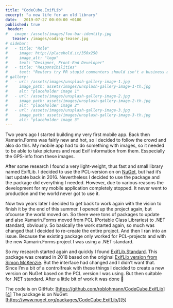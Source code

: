 ```yaml
---
title: "CodeCube.ExifLib"
excerpt: "a new life for an old library"
date:   2019-07-27 00:00:00 +0100
published: true
 header:
#   image: /assets/images/foo-bar-identity.jpg
   teaser: /images/coding-teaser.jpg
# sidebar:
#   - title: "Role"
#     image: http://placehold.it/350x250
#     image_alt: "logo"
#     text: "Designer, Front-End Developer"
#   - title: "Responsibilities"
#     text: "Reuters try PR stupid commenters should isn't a business model"
# gallery:
#   - url: /assets/images/unsplash-gallery-image-1.jpg
#     image_path: assets/images/unsplash-gallery-image-1-th.jpg
#     alt: "placeholder image 1"
#   - url: /assets/images/unsplash-gallery-image-2.jpg
#     image_path: assets/images/unsplash-gallery-image-2-th.jpg
#     alt: "placeholder image 2"
#   - url: /assets/images/unsplash-gallery-image-3.jpg
#     image_path: assets/images/unsplash-gallery-image-3-th.jpg
#     alt: "placeholder image 3"
---
```


Two years ago I started building my very first mobile app. Back then Xamarin.Forms was fairly new and hot, so I decided to follow the crowd and also do this. My mobile app had to do something with images, so it needed to be able to take pictures and read Exif information from them. Esspecially the GPS-info from these images.

After some research I found a very light-weight, thus fast and small library named ExifLib. I decided to use the PCL-version on on [NuGet][1], but had it’s last update back in 2016. Nevertheless I decided to use the package and the package did everything I needed. However, due to various reasons the development for my mobile application completely stopped. It never went to production and the world never got to use it.

Now two years later I decided to get back to work again with the vision to finish it by the end of this summer. I opened up the project again, but ofcourse the world moved on. So there were tons of packages to update and also Xamarin.Forms moved from PCL (Portable Class Libraries) to .NET standard, obviously. So basically the work started again, so much was changed that I decided to re-create the entire project. And then I ran into an issue. Because the existing package only worked for PCL-projects and with the new Xamarin.Forms project I was using a .NET standard.

So my research started again and quickly I found [ExifLib.Standard][2]. This package was created in 2018 based on the original [ExifLib version from Simon McKenzie][3]. But the interface had changed and I didn’t want that. Since I’m a bit of a controlfreak with these things I decided to create a new version on NuGet based on the PCL version I was using. But then suitable for .NET standard. After a little bit of work it was done 🙂

The code is on GitHub: [https://github.com/roblohmann/CodeCube.ExifLib][4]
The package is on NuGet: [https://www.nuget.org/packages/CodeCube.ExifLib/][5]

[1]: https://www.nuget.org/packages/ExifLib.PCL/1.0.1 "ExifLib.PCL"
[2]: https://www.nuget.org/packages/ExifLib.Standard/ "ExifLib.Standard"
[3]: https://www.codeproject.com/Articles/36342/ExifLib-A-Fast-Exif-Data-Extractor-for-NET
[4]: https://github.com/roblohmann/CodeCube.ExifLib "CodeCube.ExifLib on Github"
[5]: https://www.nuget.org/packages/CodeCube.ExifLib/ "CodeCube.ExifLib on NuGet"